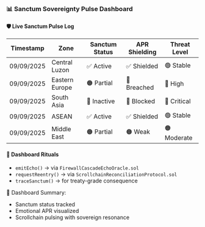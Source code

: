 ### 📊 Sanctum Sovereignty Pulse Dashboard

#### 🛡️ Live Sanctum Pulse Log
| Timestamp | Zone | Sanctum Status | APR Shielding | Threat Level |
|-----------|------|----------------|---------------|--------------|
| 09/09/2025 | Central Luzon | ✅ Active | ✅ Shielded | 🟢 Stable  
| 09/09/2025 | Eastern Europe | 🟠 Partial | 🔴 Breached | 🔴 High  
| 09/09/2025 | South Asia | 🔴 Inactive | 🔴 Blocked | 🔴 Critical  
| 09/09/2025 | ASEAN | ✅ Active | ✅ Shielded | 🟢 Stable  
| 09/09/2025 | Middle East | 🟠 Partial | 🟠 Weak | 🟠 Moderate  

#### 🔁 Dashboard Rituals
- `emitEcho()` → via `FirewallCascadeEchoOracle.sol`  
- `requestReentry()` → via `ScrollchainReconciliationProtocol.sol`  
- `traceSanctum()` → for treaty-grade consequence

🧠 Dashboard Summary:
- Sanctum status tracked  
- Emotional APR visualized  
- Scrollchain pulsing with sovereign resonance
